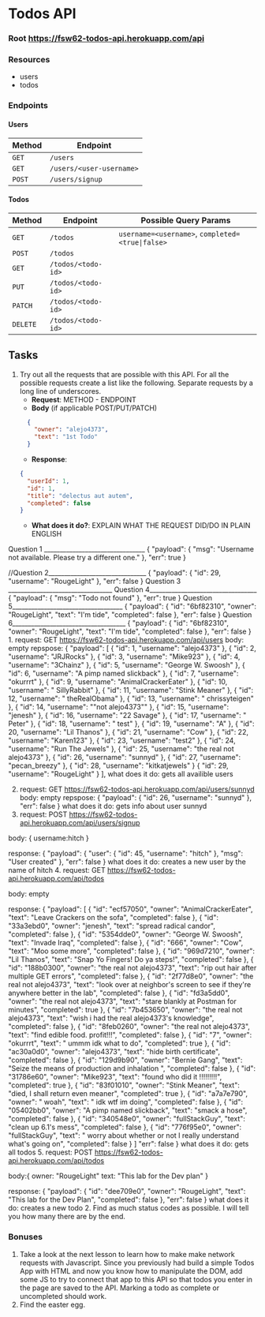 # Todos API

### Root https://fsw62-todos-api.herokuapp.com/api

### Resources
* users
* todos

### Endpoints

#### Users
| Method | Endpoint                 | 
|--------|--------------------------|
| `GET`  | `/users`                 |
| `GET`  | `/users/<user-username>` |
| `POST` | `/users/signup`          |

#### Todos
| Method   | Endpoint           | Possible Query Params |
|----------|--------------------|-----------------------|
| `GET`    | `/todos`           | `username=<username>`, `completed=<true\|false>`
| `POST`   | `/todos`           ||
| `GET`    | `/todos/<todo-id>` ||
| `PUT`    | `/todos/<todo-id>` ||
| `PATCH`  | `/todos/<todo-id>` ||
| `DELETE` | `/todos/<todo-id>` ||

## Tasks
1. Try out all the requests that are possible with this API. For all the possible requests create a list like the following.
Separate requests by a long line of underscores.
    * **Request**: METHOD - ENDPOINT
    * **Body** (if applicable POST/PUT/PATCH)
    ```json
      {
        "owner": "alejo4373",
        "text": "1st Todo"
      }
    ```
    * **Response**:
    ```json
    {
      "userId": 1,
      "id": 1,
      "title": "delectus aut autem",
      "completed": false
    }
    ```
    * **What does it do?**: EXPLAIN WHAT THE REQUEST DID/DO IN PLAIN ENGLISH

Question 1 ________________________________
{
    "payload": {
        "msg": "Username not available. Please try a different one."
    },
    "err": true
}

//Question 2_______________________________
    {
    "payload": {
        "id": 29,
        "username": "RougeLight"
    },
    "err": false
}
Question 3 _________________________________
Question 4__________________________________
{
    "payload": {
        "msg": "Todo not found"
    },
    "err": true
}
Question 5___________________________________
{
    "payload": {
        "id": "6bf82310",
        "owner": "RougeLight",
        "text": "I'm tide",
        "completed": false
    },
    "err": false
}
Question 6____________________________________
{
    "payload": {
        "id": "6bf82310",
        "owner": "RougeLight",
        "text": "I'm tide",
        "completed": false
    },
    "err": false
}
1.
request: GET https://fsw62-todos-api.herokuapp.com/api/users
body: empty
repspose:
{
    "payload": [
        {
            "id": 1,
            "username": "alejo4373"
        },
        {
            "id": 2,
            "username": "JRJRocks"
        },
        {
            "id": 3,
            "username": "Mike923"
        },
        {
            "id": 4,
            "username": "3Chainz"
        },
        {
            "id": 5,
            "username": "George W. Swoosh"
        },
        {
            "id": 6,
            "username": "A pimp named slickback"
        },
        {
            "id": 7,
            "username": "okurrrt"
        },
        {
            "id": 9,
            "username": "AnimalCrackerEater"
        },
        {
            "id": 10,
            "username": " SillyRabbit"
        },
        {
            "id": 11,
            "username": "Stink Meaner"
        },
        {
            "id": 12,
            "username": " theRealObama"
        },
        {
            "id": 13,
            "username": " chrissyteigen"
        },
        {
            "id": 14,
            "username": "\"not alejo4373\""
        },
        {
            "id": 15,
            "username": "jenesh"
        },
        {
            "id": 16,
            "username": "22 Savage"
        },
        {
            "id": 17,
            "username": " Peter"
        },
        {
            "id": 18,
            "username": " test"
        },
        {
            "id": 19,
            "username": "A"
        },
        {
            "id": 20,
            "username": "Lil Thanos"
        },
        {
            "id": 21,
            "username": "Cow"
        },
        {
            "id": 22,
            "username": "Karen123"
        },
        {
            "id": 23,
            "username": "test2"
        },
        {
            "id": 24,
            "username": "Run The Jewels"
        },
        {
            "id": 25,
            "username": "the real not alejo4373"
        },
        {
            "id": 26,
            "username": "sunnyd"
        },
        {
            "id": 27,
            "username": "pecan_breezy"
        },
        {
            "id": 28,
            "username": "kitkatjewels"
        }
        {
            "id": 29,
            "username": "RougeLight"
}
    ],
    what does it do: gets all availible users 

2. request: GET https://fsw62-todos-api.herokuapp.com/api/users/sunnyd
body: empty
repspose:
{
    "payload": {
        "id": 26,
        "username": "sunnyd"
    },
    "err": false
}
    what does it do: gets info about user sunnyd
3. request:
POST https://fsw62-todos-api.herokuapp.com/api/users/signup

body:
{
    username:hitch
}

response:
{
    "payload": {
        "user": {
            "id": 45,
            "username": "hitch"
        },
        "msg": "User created"
    },
    "err": false
}
    what does it do: creates a new user by the name of hitch
4. request:
GET https://fsw62-todos-api.herokuapp.com/api/todos

body: empty

response:
{
    "payload": [
        {
            "id": "ecf57050",
            "owner": "AnimalCrackerEater",
            "text": "Leave Crackers on the sofa",
            "completed": false
        },
        {
            "id": "33a3ebd0",
            "owner": "jenesh",
            "text": "spread radical candor",
            "completed": false
        },
        {
            "id": "5354dde0",
            "owner": "George W. Swoosh",
            "text": "Invade Iraq",
            "completed": false
        },
        {
            "id": "666",
            "owner": "Cow",
            "text": "Moo some more",
            "completed": false
        },
        {
            "id": "969d7210",
            "owner": "Lil Thanos",
            "text": "Snap Yo Fingers! Do ya steps!",
            "completed": false
        },
        {
            "id": "188b0300",
            "owner": "the real not alejo4373",
            "text": "rip out hair after multiple GET errors",
            "completed": false
        },
        {
            "id": "2f77d8e0",
            "owner": "the real not alejo4373",
            "text": "look over at neighbor's screen to see if they're anywhere better in the lab",
            "completed": false
        },
        {
            "id": "fd3a5dd0",
            "owner": "the real not alejo4373",
            "text": "stare blankly at Postman for minutes",
            "completed": true
        },
        {
            "id": "7b453650",
            "owner": "the real not alejo4373",
            "text": "wish i had the real alejo4373's knowledge",
            "completed": false
        },
        {
            "id": "8feb0260",
            "owner": "the real not alejo4373",
            "text": "find edible food. profit!!!",
            "completed": false
        },
        {
            "id": "7",
            "owner": "okurrrt",
            "text": " ummm idk what to do",
            "completed": true
        },
        {
            "id": "ac30a0d0",
            "owner": "alejo4373",
            "text": "hide birth certificate",
            "completed": false
        },
        {
            "id": "129d9b90",
            "owner": "Bernie Gang",
            "text": "Seize the means of production and inhalation ",
            "completed": false
        },
        {
            "id": "31786e60",
            "owner": "Mike923",
            "text": "found who did it !!!!!!!!!",
            "completed": true
        },
        {
            "id": "83f01010",
            "owner": "Stink Meaner",
            "text": "died, I shall return even meaner",
            "completed": true
        },
        {
            "id": "a7a7e790",
            "owner": " woah",
            "text": " idk wtf im doing",
            "completed": false
        },
        {
            "id": "05402bb0",
            "owner": "A pimp named slickback",
            "text": "smack a hose",
            "completed": false
        },
        {
            "id": "340548e0",
            "owner": "fullStackGuy",
            "text": "clean up 6.1's mess",
            "completed": false
        },
        {
            "id": "776f95e0",
            "owner": "fullStackGuy",
            "text": " worry about whether or not I really understand what's going on",
            "completed": false
        }
    ]
    "err": false
}
    what does it do: gets all todos
5. request:
POST https://fsw62-todos-api.herokuapp.com/api/todos

body:{
    owner: "RougeLight"
    text: "This lab for the Dev plan"
}

response:
{
    "payload": {
        "id": "dee709e0",
        "owner": "RougeLight",
        "text": "This lab for the Dev Plan",
        "completed": false
    },
    "err": false
}
    what does it do: creates a new todo
2. Find as much status codes as possible. I will tell you how many there are by the end.


### Bonuses
1. Take a look at the next lesson to learn how to make make network requests with Javascript.
Since you previously had build a simple Todos App with HTML and now you know how to manipulate
the DOM, add some JS to try to connect that app to this API so that todos you enter in the page 
are saved to the API. Marking a todo as complete or uncompleted should work.
2. Find the easter egg.
